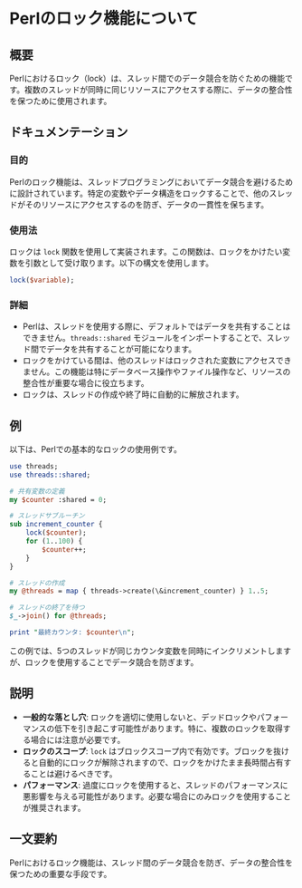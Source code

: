 <!--
Meta Description: # Perlのロック機能について ## 概要 Perlにおけるロック（lock）は、スレッド間でのデータ競合を防ぐための機能です。複数のスレッドが同時に同じリソースにアクセスする際に、データの整合性を保つために使用されます。 ## ドキュメンテーション ### 目的 Perlのロック機能は、スレッド...
Meta Keywords: threads, lock, counter, shared, ロックは
-->

# Perlのロック機能について

## 概要
Perlにおけるロック（lock）は、スレッド間でのデータ競合を防ぐための機能です。複数のスレッドが同時に同じリソースにアクセスする際に、データの整合性を保つために使用されます。

## ドキュメンテーション
### 目的
Perlのロック機能は、スレッドプログラミングにおいてデータ競合を避けるために設計されています。特定の変数やデータ構造をロックすることで、他のスレッドがそのリソースにアクセスするのを防ぎ、データの一貫性を保ちます。

### 使用法
ロックは `lock` 関数を使用して実装されます。この関数は、ロックをかけたい変数を引数として受け取ります。以下の構文を使用します。

```perl
lock($variable);
```

### 詳細
- Perlは、スレッドを使用する際に、デフォルトではデータを共有することはできません。`threads::shared` モジュールをインポートすることで、スレッド間でデータを共有することが可能になります。
- ロックをかけている間は、他のスレッドはロックされた変数にアクセスできません。この機能は特にデータベース操作やファイル操作など、リソースの整合性が重要な場合に役立ちます。
- ロックは、スレッドの作成や終了時に自動的に解放されます。

## 例
以下は、Perlでの基本的なロックの使用例です。

```perl
use threads;
use threads::shared;

# 共有変数の定義
my $counter :shared = 0;

# スレッドサブルーチン
sub increment_counter {
    lock($counter);
    for (1..100) {
        $counter++;
    }
}

# スレッドの作成
my @threads = map { threads->create(\&increment_counter) } 1..5;

# スレッドの終了を待つ
$_->join() for @threads;

print "最終カウンタ: $counter\n";
```

この例では、5つのスレッドが同じカウンタ変数を同時にインクリメントしますが、ロックを使用することでデータ競合を防ぎます。

## 説明
- **一般的な落とし穴**: ロックを適切に使用しないと、デッドロックやパフォーマンスの低下を引き起こす可能性があります。特に、複数のロックを取得する場合には注意が必要です。
- **ロックのスコープ**: `lock` はブロックスコープ内で有効です。ブロックを抜けると自動的にロックが解除されますので、ロックをかけたまま長時間占有することは避けるべきです。
- **パフォーマンス**: 過度にロックを使用すると、スレッドのパフォーマンスに悪影響を与える可能性があります。必要な場合にのみロックを使用することが推奨されます。

## 一文要約
Perlにおけるロック機能は、スレッド間のデータ競合を防ぎ、データの整合性を保つための重要な手段です。